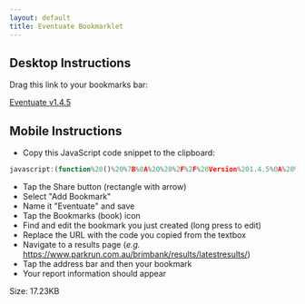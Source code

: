 ```yaml
---
layout: default
title: Eventuate Bookmarklet
---
```


## Desktop Instructions

Drag this link to your bookmarks bar:

[Eventuate v1.4.5](javascript:(function%20()%20%7B%0A%20%20%2F%2F%20Version%201.4.5%0A%20%20(()%3D%3E%7B%22use%20strict%22%3Bvar%20e%3D%7B140%3A(e%2Ct)%3D%3E%7BObject.defineProperty(t%2C%22__esModule%22%2C%7Bvalue%3A!0%7D)%2Ct.fiveKVolunteersToMilestones%3Dfunction(e)%7Bconst%20t%3D%7B10%3A%7Bicon%3A%22%26%23x1F90D%3B%22%2Crestricted_age%3A%22J%22%7D%2C25%3A%7Bicon%3A%22%26%23x1F49C%3B%22%7D%2C50%3A%7Bicon%3A%22%26%23x2764%3B%22%7D%2C100%3A%7Bicon%3A%22%26%23x1F5A4%3B%22%7D%2C250%3A%7Bicon%3A%22%26%23x1F49A%3B%22%7D%2C500%3A%7Bicon%3A%22%26%23x1F499%3B%22%7D%2C1e3%3A%7Bicon%3A%22%26%23x1F49B%3B%22%7D%7D%2Cr%3D%5B%5D%3Bfor(const%20n%20in%20t)%7Bconst%20o%3Dt%5Bn%5D%2Cs%3De.filter((e%3D%3Ee.vols%3D%3D%3DNumber(n)%26%26(!o.restricted_age%7C%7Ce.agegroup%3F.startsWith(o.restricted_age)))).map((e%3D%3Ee.name))%3Bs.length%3E0%26%26r.push(%7BclubName%3A%60v%24%7Bn%7D%60%2Cicon%3Ao.icon%2Cnames%3As%7D)%7Dreturn%20r%7D%7D%2C194%3A(e%2Ct%2Cr)%3D%3E%7BObject.defineProperty(t%2C%22__esModule%22%2C%7Bvalue%3A!0%7D)%2Ct.ResultsPageExtractor%3Dvoid%200%3Bconst%20n%3Dr(913)%3Bfunction%20o(e)%7Breturn%20Number(e%3F.split(%22%2F%22)%3F.slice(-1))%7Dt.ResultsPageExtractor%3Dclass%7BeventName%3BcourseLength%3BeventDate%3BeventNumber%3Bfinishers%3Bunknowns%3BnewestParkrunners%3BfirstTimers%3BfinishersWithNewPBs%3BrunningWalkingGroups%3Bfacts%3BresultsPageDocument%3Bconstructor(e)%7Bthis.resultsPageDocument%3De%2Cthis.eventName%3De.querySelector(%22.Results-header%20%3E%20h1%22)%3F.textContent%3F%3Fvoid%200%2Cthis.courseLength%3Dthis.eventName%3F.includes(%22junior%20parkrun%22)%3F2%3A5%3Bconst%20t%3De.querySelectorAll(%22.Results-table-row%22)%3Bthis.finishers%3DArray.from(t).map((e%3D%3Enew%20n.Finisher(this.removeSurnameFromJunior(e.dataset.name)%2Ce.dataset.agegroup%2Ce.dataset.club%2Ce.dataset.gender%2Ce.dataset.position%2Ce.dataset.runs%2Ce.dataset.vols%2Ce.dataset.agegrade%2Ce.dataset.achievement%2Ce.querySelector(%22.Results-table-td--time%20.compact%22)%3F.textContent%3F%3Fvoid%200%2Co(e.querySelector(%22.Results-table-td--name%20a%22)%3F.href))))%2Cthis.populateVolunteerData()%2Cthis.eventDate%3De.querySelector(%22.format-date%22)%3F.textContent%3F%3Fvoid%200%2Cthis.eventNumber%3De.querySelector(%22.Results-header%20%3E%20h3%20%3E%20span%3Alast-child%22)%3F.textContent%7C%7Cvoid%200%2Cthis.unknowns%3Dthis.finishers.filter((e%3D%3E0%3D%3D%3DNumber(e.runs))).map((()%3D%3E%22Unknown%22))%2Cthis.newestParkrunners%3Dthis.finishers.filter((e%3D%3E1%3D%3D%3DNumber(e.runs))).map((e%3D%3Ee.name))%2Cthis.firstTimers%3DArray.from(t).filter((e%3D%3Ee.querySelector(%22td.Results-table-td--ft%22)%26%26Number(e.dataset.runs)%3E1)).map((e%3D%3Ethis.removeSurnameFromJunior(e.dataset.name)))%2Cthis.finishersWithNewPBs%3DArray.from(t).filter((e%3D%3Ee.querySelector(%22td.Results-table-td--pb%22))).map((e%3D%3E%60%24%7Bthis.removeSurnameFromJunior(e.dataset.name)%7D%20(%24%7Be.querySelector(%22.Results-table-td--time%20.compact%22)%3F.textContent%7D)%60))%2Cthis.runningWalkingGroups%3DArray.from(new%20Set(this.finishers.map((e%3D%3Ee%3F.club%7C%7C%22%22)).filter((e%3D%3E%22%22!%3D%3De))))%3Bconst%5B%2Cr%2Cs%2Ca%2Ci%2C%2C%2C%5D%3DArray.from(e.querySelectorAll(%22.aStat%20.num%22)).map((e%3D%3Ethis.parseNumericString(e.textContent%3F.trim())))%3Bthis.facts%3D%7Bfinishers%3Ar%2Cfinishes%3As%2Cvolunteers%3Aa%2Cpbs%3Ai%7D%7DvolunteerElements()%7Breturn%20this.resultsPageDocument.querySelectorAll(%22.Results%20%2B%20div%20h3%3Afirst-of-type%20%2B%20p%3Afirst-of-type%20a%22)%7DremoveSurnameFromJunior(e)%7Bif(!e%7C%7C5%3D%3Dthis.courseLength)return%20e%3F%3F%22%22%3B%7Bconst%20t%3De.split(%22%20%22)%3Bif(2%3D%3D%3Dt.length)return%20t%5B0%5D%7Dreturn%20e.replace(%2F%5B-'%20A-Z%5D%2B%24%2F%2C%22%22)%7DpopulateVolunteerData()%7Bthis.volunteerElements().forEach((e%3D%3E%7Bconst%20t%3Do(e.href)%3Bif(e.dataset.athleteid%3F%3F%3Dt.toString()%2C!e.dataset.vols%7C%7C!e.dataset.agegroup)%7Bconst%20r%3Dthis.finishers.find((e%3D%3Ee.athleteID%3D%3D%3Dt))%3Br%26%26(e.dataset.vols%3Dr%3F.vols%3F.toString()%2Ce.dataset.agegroup%3Dr%3F.agegroup%2Ce.dataset.vols_source%3D%22finisher%22)%7D%7D))%7DvolunteersList()%7Breturn%20Array.from(this.volunteerElements()).map((e%3D%3E(%7Bname%3Athis.removeSurnameFromJunior(e.text)%2Clink%3Ae.href%2CathleteID%3ANumber(e.dataset.athleteid)%2Cagegroup%3Ae.dataset.agegroup%2Cvols%3ANumber(e.dataset.vols)%7D)))%7DparseNumericString(e)%7Breturn%20e%3FparseInt(e.replace(%2F%5B%5E0-9%5D%2Fg%2C%22%22)%2C10)%3ANaN%7D%7D%7D%2C235%3A(e%2Ct)%3D%3E%7BObject.defineProperty(t%2C%22__esModule%22%2C%7Bvalue%3A!0%7D)%2Ct.twoKFinishersToMilestones%3Dfunction(e)%7Bconst%20t%3D%7B11%3A%7Bicon%3A%22%26%23x1F7E6%3B%22%2Crestricted_age%3A%22J%22%2Cname%3A%22Half%20marathon%22%7D%2C21%3A%7Bicon%3A%22%26%23x1F7E9%3B%22%2Crestricted_age%3A%22J%22%2Cname%3A%22Marathon%22%7D%2C50%3A%7Bicon%3A%22%26%23x1F7E7%3B%22%2Crestricted_age%3A%22J%22%2Cname%3A%22Ultra%20marathon%22%7D%2C100%3A%7Bicon%3A%22%26%23x2B1C%3B%22%2Crestricted_age%3A%22J%22%2Cname%3A%22junior%20parkrun%20100%22%7D%2C250%3A%7Bicon%3A%22%26%23x1F7E8%3B%22%2Crestricted_age%3A%22J%22%2Cname%3A%22junior%20parkrun%20250%22%7D%7D%2Cr%3D%5B%5D%3Bfor(const%20n%20in%20t)%7Bconst%20o%3Dt%5Bn%5D%2Cs%3De.filter((e%3D%3ENumber(e.runs)%3D%3D%3DNumber(n)%26%26(!o.restricted_age%7C%7Ce.agegroup%3F.startsWith(o.restricted_age)))).map((e%3D%3Ee.name))%3Bs.length%3E0%26%26r.push(%7BclubName%3Ao.name%2Cicon%3Ao.icon%2Cnames%3As%7D)%7Dreturn%20r%7D%7D%2C577%3A(e%2Ct)%3D%3E%7Bfunction%20r()%7Btry%7Breturn%20new%20URL(window.location.href)%7Dcatch(e)%7Breturn%20console.error(%22Invalid%20URL%3A%22%2Ce)%2Cnull%7D%7Dfunction%20n(e)%7Breturn%20e.pathname.split(%22%2F%22)%7DObject.defineProperty(t%2C%22__esModule%22%2C%7Bvalue%3A!0%7D)%2Ct.futureRosterUrl%3Dfunction()%7Bconst%20e%3Dr()%3Bif(!e)return%20window.location.href%3Bconst%20t%3Dn(e)%5B1%5D%3Breturn%20e.pathname%3D%5Bt%2C%22futureroster%22%2C%22%22%5D.join(%22%2F%22)%2Ce.toString()%7D%2Ct.canonicalResultsPageUrl%3Dfunction(e)%7Bconst%20t%3Dr()%2Co%3De.replace(%22%23%22%2C%22%22)%3Bif(!t)return%20window.location.href%3Bconst%20s%3Dn(t)%3Breturn%20s.length%3E3%26%26%22results%22%3D%3D%3Ds%5B2%5D%3Ffunction(e%2Ct%2Cr%2Co)%7Bconst%20s%3Do%7C%7Cn(e)%3Breturn%20s.length%3E3%26%26(s%5B3%5D%3Dr%2Ce.pathname%3Ds.join(%22%2F%22))%2Ce%7D(t%2C0%2Co%2Cs).toString()%3Awindow.location.href%7D%7D%2C585%3A(e%2Ct)%3D%3E%7Bfunction%20r(e)%7Breturn%20e.length%3E1%3F%60%24%7Be.slice(0%2C-1).join(%22%2C%20%22)%7D%20and%20%24%7Be.slice(-1)%7D%60%3Ae%5B0%5D%7Dfunction%20n(e)%7Breturn%20e.sort(((e%2Ct)%3D%3Ee.localeCompare(t)))%7DObject.defineProperty(t%2C%22__esModule%22%2C%7Bvalue%3A!0%7D)%2Ct.pluralize%3Dfunction(e%2Ct%2Cr)%7Breturn%201%3D%3D%3Dr%3Fe%3A%60%24%7Br.toLocaleString()%7D%20%24%7Bt%7D%60%7D%2Ct.conjoin%3Dr%2Ct.alphabetize%3Dn%2Ct.sortAndConjoin%3Dfunction(e)%7Breturn%20r(n(e))%7D%7D%2C606%3A(e%2Ct)%3D%3E%7BObject.defineProperty(t%2C%22__esModule%22%2C%7Bvalue%3A!0%7D)%2Ct.VolunteerPageExtractor%3Dvoid%200%2Ct.VolunteerPageExtractor%3Dclass%7Bvols%3Bagegroup%3Bconstructor(e)%7Bconst%20t%3De.querySelector(%22%23content%20%3E%20p%3Alast-of-type%22)%3F.textContent%3F%3F%22%22%3Bthis.vols%3DNumber(e.querySelector(%22h3%23volunteer-summary%20%2B%20table%20tfoot%20td%3Alast-child%22)%3F.textContent)%2Cthis.agegroup%3Dt.trim().split(%22%20%22).slice(-1)%5B0%5D%3F%3F%22Not%20found%20on%20page%22%7D%7D%7D%2C663%3A(e%2Ct%2Cr)%3D%3E%7BObject.defineProperty(t%2C%22__esModule%22%2C%7Bvalue%3A!0%7D)%2Ct.MilestonePresenter%3Dvoid%200%3Bconst%20n%3Dr(585)%3Bt.MilestonePresenter%3Dclass%7B_milestoneCelebrations%3B_milestoneCelebrationsAll%3Bconstructor(e)%7Bthis._milestoneCelebrations%3De%2Cthis._milestoneCelebrationsAll%3Dthis._milestoneCelebrations.flatMap((e%3D%3Ee.names))%7Dtitle()%7Breturn%60Three%20cheers%20to%20the%20%24%7B(0%2Cn.pluralize)(%22parkrunner%22%2C%22parkrunners%22%2Cthis._milestoneCelebrationsAll.length)%7D%20who%20joined%20a%20new%20parkrun%20milestone%20club%20this%20weekend%3A%3Cbr%3E%60%7Ddetails()%7Breturn%20this._milestoneCelebrations.map((e%3D%3E%60%24%7Be.icon%7D%20%24%7B(0%2Cn.sortAndConjoin)(e.names)%7D%20joined%20the%20%24%7Be.clubName%7D-club%60)).join(%22%3Cbr%3E%22)%7D%7D%7D%2C730%3A(e%2Ct)%3D%3E%7BObject.defineProperty(t%2C%22__esModule%22%2C%7Bvalue%3A!0%7D)%2Ct.fiveKFinishersToMilestones%3Dfunction(e)%7Bconst%20t%3D%7B10%3A%7Bicon%3A%22%26%23x26AA%3B%22%2Crestricted_age%3A%22J%22%7D%2C25%3A%7Bicon%3A%22%26%23x1F7E3%3B%22%7D%2C50%3A%7Bicon%3A%22%26%23x1F534%3B%22%7D%2C100%3A%7Bicon%3A%22%26%23x26AB%3B%22%7D%2C250%3A%7Bicon%3A%22%26%23x1F7E2%3B%22%7D%2C500%3A%7Bicon%3A%22%26%23x1F535%3B%22%7D%2C1e3%3A%7Bicon%3A%22%26%23x1F7E1%3B%22%7D%7D%2Cr%3D%5B%5D%3Bfor(const%20n%20in%20t)%7Bconst%20o%3Dt%5Bn%5D%2Cs%3De.filter((e%3D%3ENumber(e.runs)%3D%3D%3DNumber(n)%26%26(!o.restricted_age%7C%7Ce.agegroup%3F.startsWith(o.restricted_age)))).map((e%3D%3Ee.name))%3Bs.length%3E0%26%26r.push(%7BclubName%3An%2Cicon%3Ao.icon%2Cnames%3As%7D)%7Dreturn%20r%7D%7D%2C751%3A(e%2Ct)%3D%3E%7BObject.defineProperty(t%2C%22__esModule%22%2C%7Bvalue%3A!0%7D)%2Ct.upsertParagraph%3Dfunction(e%2Ct%2Cr)%7Bconst%20n%3DArray.from(e.children).find((e%3D%3Ee.id%3D%3D%3Dt))%3Bn%26%26n.remove()%3Bconst%20o%3Ddocument.createElement(%22p%22)%3Bo.id%3Dt%2Ce.appendChild(o)%3Bconst%20s%3D(new%20DOMParser).parseFromString(r%2C%22text%2Fhtml%22)%3Bfor(const%20e%20of%20s.body.childNodes)o.appendChild(e.cloneNode(!0))%3Breturn%20o%7D%2Ct.deleteParagraph%3Dfunction(e%2Ct)%7Bconst%20r%3DArray.from(e.children).find((e%3D%3Ee.id%3D%3D%3Dt))%3Br%26%26r.remove()%7D%7D%2C799%3A(e%2Ct%2Cr)%3D%3E%7BObject.defineProperty(t%2C%22__esModule%22%2C%7Bvalue%3A!0%7D)%2Ct.VolunteerWithCount%3Dvoid%200%3Bconst%20n%3Dr(606)%3Bclass%20o%7Bname%3Blink%3BathleteID%3Bvols%3Bagegroup%3BvolunteerDataSource%3BpromisedVols%3Bstatic%20CACHE_EXPIRY%3D864e5%3Bconstructor(e)%7Bthis.name%3De.name%2Cthis.link%3De.link%3Bconst%20t%3Dnew%20URL(e.link)%3Bthis.volunteerDataSource%3Dnew%20URL(t.pathname.split(%22%2F%22).slice(2).join(%22%2F%22)%2Ct.origin)%2Cthis.athleteID%3De.athleteID%2Cthis.vols%3De.vols%3F%3F0%2Cthis.agegroup%3De.agegroup%3F%3F%22%22%2Cthis.vols%7C%7C(this.promisedVols%3Dthis.fetchdata())%7Dstatic%20getCacheKey(e)%7Breturn%60volunteer_%24%7Be%7D%60%7Dstatic%20isValidCache(e)%7Breturn%20Date.now()-e.timestamp%3Co.CACHE_EXPIRY%7DfetchAndExtractData()%7Breturn%20fetch(this.volunteerDataSource).then((e%3D%3Ee.text())).then((e%3D%3Ethis.volsFromHtml(e)))%7Dfetchdata()%7Bconst%20e%3Do.getCacheKey(this.athleteID)%3Blet%20t%2Cr%3Dnull%3Btry%7Br%3DlocalStorage.getItem(e)%7Dcatch(e)%7Breturn%20console.error(%22localStorage.getItem%20failed%3A%22%2Ce)%2Cthis.fetchAndExtractData()%7Dif(!r)return%20this.fetchAndExtractData()%3Btry%7Bt%3DJSON.parse(r)%7Dcatch(t)%7Breturn%20console.error(%22JSON.parse%20failed%3A%22%2Ct)%2ClocalStorage.removeItem(e)%2Cthis.fetchAndExtractData()%7Dif(!o.isValidCache(t))return%20localStorage.removeItem(e)%2Cthis.fetchAndExtractData()%3Bthis.vols%3Dt.vols%2Cthis.agegroup%3Dt.agegroup%7DvolsFromHtml(e)%7Bconst%20t%3Dnew%20n.VolunteerPageExtractor((new%20DOMParser).parseFromString(e%2C%22text%2Fhtml%22))%3Bthis.vols%3Dt.vols%2Cthis.agegroup%3Dt.agegroup%3Btry%7Bconst%20e%3D%7Bvols%3At.vols%2Cagegroup%3At.agegroup%2Ctimestamp%3ADate.now()%7D%3BlocalStorage.setItem(o.getCacheKey(this.athleteID)%2CJSON.stringify(e))%7Dcatch(e)%7Bconsole.error(%22localStorage.setItem%20failed%3A%22%2Ce)%7Dreturn%20t%7D%7Dt.VolunteerWithCount%3Do%7D%2C836%3A(e%2Ct)%3D%3E%7BObject.defineProperty(t%2C%22__esModule%22%2C%7Bvalue%3A!0%7D)%2Ct.twoKVolunteersToMilestones%3Dfunction(e)%7Bconst%20t%3De.filter((e%3D%3E5%3D%3D%3De.vols%26%26e.agegroup%3F.startsWith(%22J%22))).map((e%3D%3Ee.name))%3Breturn%20t.length%3F%5B%7BclubName%3A%22junior%20parkrun%20v5%22%2Cicon%3A%22%26%23x1F49E%3B%22%2Cnames%3At%7D%5D%3A%5B%5D%7D%7D%2C913%3A(e%2Ct)%3D%3E%7BObject.defineProperty(t%2C%22__esModule%22%2C%7Bvalue%3A!0%7D)%2Ct.Finisher%3Dvoid%200%2Ct.Finisher%3Dclass%7Bname%3Bagegroup%3Bclub%3Bgender%3Bposition%3Bruns%3Bvols%3Bagegrade%3Bachievement%3Btime%3BathleteID%3Bconstructor(e%2Ct%2Cr%2Cn%2Co%2Cs%2Ca%2Ci%2Cl%2Cu%2Cc)%7Bthis.name%3De%3F%3F%22a%20parkrunner%22%2Cthis.agegroup%3Dt%2Cthis.club%3Dr%2Cthis.gender%3Dn%2Cthis.position%3Do%2Cthis.runs%3Ds%3F%3F%220%22%2Cthis.vols%3Da%2Cthis.agegrade%3Di%2Cthis.achievement%3Dl%2Cthis.time%3Du%2Cthis.athleteID%3Dc%7DisUnknown()%7Breturn%220%22%3D%3D%3Dthis.runs%7D%7D%7D%7D%2Ct%3D%7B%7D%3Bfunction%20r(n)%7Bvar%20o%3Dt%5Bn%5D%3Bif(void%200!%3D%3Do)return%20o.exports%3Bvar%20s%3Dt%5Bn%5D%3D%7Bexports%3A%7B%7D%7D%3Breturn%20e%5Bn%5D(s%2Cs.exports%2Cr)%2Cs.exports%7D(()%3D%3E%7Bconst%20e%3Dr(585)%2Ct%3Dr(751)%2Cn%3Dr(730)%2Co%3Dr(140)%2Cs%3Dr(663)%2Ca%3Dr(194)%2Ci%3Dr(235)%2Cl%3Dr(836)%2Cu%3Dr(799)%2Cc%3Dr(577)%3Bfunction%20h(r%2Ca%2Cu)%7Bconst%20h%3D%60Thank%20you%20to%20the%20%24%7B(0%2Ce.pluralize)(%22parkrunner%22%2C%22parkrunners%22%2Cr.finishers.length)%7D%20and%20%24%7B(0%2Ce.pluralize)(%22volunteer%22%2C%22volunteers%22%2Ca.length)%7D%20who%20joined%20us%20for%20%24%7Br.eventName%7D%20event%20%24%7Br.eventNumber%7D.%20Without%20you%2C%20this%20event%20would%20not%20have%20been%20possible%60%2Cd%3D%60Kudos%20to%20our%20%24%7B(0%2Ce.pluralize)(%22newest%20parkrunner%22%2C%22newest%20parkrunners%22%2Cr.newestParkrunners.length)%7D%3A%20%60%2Cm%3D%60Welcome%20to%20the%20%24%7B(0%2Ce.pluralize)(%22parkrunner%22%2C%22parkrunners%22%2Cr.firstTimers.length)%7D%20who%20joined%20us%20at%20%24%7Br.eventName%3F%3F%22parkrun%22%7D%20for%20the%20first%20time%3A%20%60%2Cp%3D%60Very%20well%20done%20to%20the%20%24%7B(0%2Ce.pluralize)(%22parkrunner%22%2C%22parkrunners%22%2Cr.finishersWithNewPBs.length)%7D%20who%20improved%20their%20personal%20best%20this%20week%3A%20%60%2Cf%3D%60We%20were%20pleased%20to%20see%20%24%7B(0%2Ce.pluralize)(%22at%20least%20one%20active%20group%22%2C%22walking%20and%20running%20groups%22%2Cr.runningWalkingGroups.length)%7D%20represented%20at%20this%20event%3A%20%60%2Cg%3Da.map((e%3D%3Ee.vols)).reduce(((e%2Ct)%3D%3Ee%2Bt)%2C0)%2Cv%3D%60The%20following%20%24%7Ba.length.toLocaleString()%7D%20superstars%20have%20volunteered%20a%20total%20of%20%24%7Bg.toLocaleString()%7D%20times%20between%20them%2C%20and%20helped%20us%20host%20%24%7Br.eventName%7D%20this%20weekend.%20Our%20deep%20thanks%20to%3A%20%20%60%2Cb%3D2%3D%3Dr.courseLength%3F%5B...(0%2Cl.twoKVolunteersToMilestones)(a)%2C...(0%2Ci.twoKFinishersToMilestones)(r.finishers)%5D%3A(0%2Cn.fiveKFinishersToMilestones)(r.finishers)%2Cw%3D%5B...(0%2Co.fiveKVolunteersToMilestones)(a)%2C...b%5D%2Cy%3Dnew%20s.MilestonePresenter(w)%2Ck%3D%60Since%20%24%7Br.eventName%7D%20started%20%24%7Br.facts%3F.finishers%3F.toLocaleString()%7D%20brilliant%20parkrunners%20have%20had%20their%20barcodes%20scanned%2C%20and%20a%20grand%20total%20of%20%24%7Br.facts.finishes.toLocaleString()%7D%20finishers%20have%20covered%20a%20total%20distance%20of%20%24%7B(r.facts.finishes*r.courseLength).toLocaleString()%7Dkm%2C%20while%20celebrating%20%24%7Br.facts.pbs.toLocaleString()%7D%20personal%20bests.%20We%20shall%20always%20be%20grateful%20to%20each%20of%20our%20%24%7Br.facts.volunteers.toLocaleString()%7D%20wonderful%20volunteers%20for%20their%20contributions%60%2CS%3Ddocument.getElementById(%22eventuate%22)%7C%7Cdocument.createElement(%22div%22)%3BS.id%3D%22eventuate%22%3Bconst%20x%3D%7Bmessage%3A%7Btitle%3A%22%26%23x23f3%3B%22%2Cdetails%3Au%7D%2Cintroduction%3A%7Btitle%3A%22%22%2Cdetails%3Ah%7D%2CmilestoneCelebrations%3A%7Btitle%3Ay.title()%2Cdetails%3Ay.details()%7D%2CnewestParkrunners%3A%7Btitle%3Ad%2Cdetails%3A(0%2Ce.sortAndConjoin)(r.newestParkrunners)%7D%2CfirstTimers%3A%7Btitle%3Am%2Cdetails%3A(0%2Ce.sortAndConjoin)(r.firstTimers)%7D%2CnewPBs%3A%7Btitle%3Ap%2Cdetails%3A(0%2Ce.sortAndConjoin)(r.finishersWithNewPBs)%7D%2Cgroups%3A%7Btitle%3Af%2Cdetails%3A(0%2Ce.sortAndConjoin)(r.runningWalkingGroups)%7D%2CfullResults%3A%7Btitle%3A%22%22%2Cdetails%3A%60You%20can%20find%20the%20full%20results%20for%20%24%7Br.eventName%7D%20event%20%24%7Br.eventNumber%7D%20at%20%24%7B(0%2Cc.canonicalResultsPageUrl)(r.eventNumber%3F%3F%22latestresults%22)%7D%20%60%7D%2Cvolunteers%3A%7Btitle%3Av%2Cdetails%3A(0%2Ce.sortAndConjoin)(a.map((e%3D%3Ee.name)))%7D%2CvolunteerInvitation%3A%7Btitle%3A%22%22%2Cdetails%3A%60If%20you%20would%20like%20to%20volunteer%20at%20%24%7Br.eventName%7D%2C%20please%20check%20out%20our%20future%20roster%20page%20at%20%24%7B(0%2Cc.futureRosterUrl)()%7D%20.%20All%20of%20our%20roles%20are%20easy%20to%20learn%2C%20and%20we%20will%20provide%20training%20and%20support.%20We%20would%20love%20to%20have%20you%20join%20us%60%7D%2Cunknowns%3A%7Btitle%3A%22%22%2Cdetails%3Ar.unknowns.length%3E0%3F%60Please%20don't%20forget%20to%20bring%20a%20scannable%20copy%20of%20your%20barcode%20with%20you%20to%20%24%7Br.eventName%7D%20if%20you'd%20like%20to%20have%20your%20time%20recorded%60%3Avoid%200%7D%2Cfacts%3A%7Btitle%3A%22%22%2Cdetails%3Ak%7D%2Cclosing%3A%7Btitle%3A%22%26%23x1f333%3B%22%2Cdetails%3A%22%23loveparkrun%20%23TheFreedomMovement%22%7D%7D%2C_%3Ddocument.querySelector(%22.Results-header%22)%3Bif(_)%7B_.insertAdjacentElement(%22afterend%22%2CS)%3Bfor(const%5Be%2Cr%5Dof%20Object.entries(x))if(r.details)%7Bconst%20n%3D%60%24%7Br.title%7D%20%24%7Br.details%7D.%60%3B(0%2Ct.upsertParagraph)(S%2Ce%2Cn)%7Delse(0%2Ct.deleteParagraph)(S%2Ce)%7D%7D!function()%7Bconst%20e%3Dnew%20a.ResultsPageExtractor(document)%2Ct%3De.volunteersList().map((e%3D%3Enew%20u.VolunteerWithCount(e)))%2Cr%3Dt.map((e%3D%3Ee.promisedVols)).filter((e%3D%3E!!e))%2Cn%3D%60Loading%20volunteer%20data%20for%20%24%7Br.length%7D%20parkrunners.%20Please%20wait%60%3Bh(e%2Ct%2Cn)%2CPromise.all(r).then((()%3D%3Eh(e%2Ct)))%7D()%7D)()%7D)()%3B%0A%7D)()%3B)

## Mobile Instructions

- Copy this JavaScript code snippet to the clipboard:

```js
javascript:(function%20()%20%7B%0A%20%20%2F%2F%20Version%201.4.5%0A%20%20(()%3D%3E%7B%22use%20strict%22%3Bvar%20e%3D%7B140%3A(e%2Ct)%3D%3E%7BObject.defineProperty(t%2C%22__esModule%22%2C%7Bvalue%3A!0%7D)%2Ct.fiveKVolunteersToMilestones%3Dfunction(e)%7Bconst%20t%3D%7B10%3A%7Bicon%3A%22%26%23x1F90D%3B%22%2Crestricted_age%3A%22J%22%7D%2C25%3A%7Bicon%3A%22%26%23x1F49C%3B%22%7D%2C50%3A%7Bicon%3A%22%26%23x2764%3B%22%7D%2C100%3A%7Bicon%3A%22%26%23x1F5A4%3B%22%7D%2C250%3A%7Bicon%3A%22%26%23x1F49A%3B%22%7D%2C500%3A%7Bicon%3A%22%26%23x1F499%3B%22%7D%2C1e3%3A%7Bicon%3A%22%26%23x1F49B%3B%22%7D%7D%2Cr%3D%5B%5D%3Bfor(const%20n%20in%20t)%7Bconst%20o%3Dt%5Bn%5D%2Cs%3De.filter((e%3D%3Ee.vols%3D%3D%3DNumber(n)%26%26(!o.restricted_age%7C%7Ce.agegroup%3F.startsWith(o.restricted_age)))).map((e%3D%3Ee.name))%3Bs.length%3E0%26%26r.push(%7BclubName%3A%60v%24%7Bn%7D%60%2Cicon%3Ao.icon%2Cnames%3As%7D)%7Dreturn%20r%7D%7D%2C194%3A(e%2Ct%2Cr)%3D%3E%7BObject.defineProperty(t%2C%22__esModule%22%2C%7Bvalue%3A!0%7D)%2Ct.ResultsPageExtractor%3Dvoid%200%3Bconst%20n%3Dr(913)%3Bfunction%20o(e)%7Breturn%20Number(e%3F.split(%22%2F%22)%3F.slice(-1))%7Dt.ResultsPageExtractor%3Dclass%7BeventName%3BcourseLength%3BeventDate%3BeventNumber%3Bfinishers%3Bunknowns%3BnewestParkrunners%3BfirstTimers%3BfinishersWithNewPBs%3BrunningWalkingGroups%3Bfacts%3BresultsPageDocument%3Bconstructor(e)%7Bthis.resultsPageDocument%3De%2Cthis.eventName%3De.querySelector(%22.Results-header%20%3E%20h1%22)%3F.textContent%3F%3Fvoid%200%2Cthis.courseLength%3Dthis.eventName%3F.includes(%22junior%20parkrun%22)%3F2%3A5%3Bconst%20t%3De.querySelectorAll(%22.Results-table-row%22)%3Bthis.finishers%3DArray.from(t).map((e%3D%3Enew%20n.Finisher(this.removeSurnameFromJunior(e.dataset.name)%2Ce.dataset.agegroup%2Ce.dataset.club%2Ce.dataset.gender%2Ce.dataset.position%2Ce.dataset.runs%2Ce.dataset.vols%2Ce.dataset.agegrade%2Ce.dataset.achievement%2Ce.querySelector(%22.Results-table-td--time%20.compact%22)%3F.textContent%3F%3Fvoid%200%2Co(e.querySelector(%22.Results-table-td--name%20a%22)%3F.href))))%2Cthis.populateVolunteerData()%2Cthis.eventDate%3De.querySelector(%22.format-date%22)%3F.textContent%3F%3Fvoid%200%2Cthis.eventNumber%3De.querySelector(%22.Results-header%20%3E%20h3%20%3E%20span%3Alast-child%22)%3F.textContent%7C%7Cvoid%200%2Cthis.unknowns%3Dthis.finishers.filter((e%3D%3E0%3D%3D%3DNumber(e.runs))).map((()%3D%3E%22Unknown%22))%2Cthis.newestParkrunners%3Dthis.finishers.filter((e%3D%3E1%3D%3D%3DNumber(e.runs))).map((e%3D%3Ee.name))%2Cthis.firstTimers%3DArray.from(t).filter((e%3D%3Ee.querySelector(%22td.Results-table-td--ft%22)%26%26Number(e.dataset.runs)%3E1)).map((e%3D%3Ethis.removeSurnameFromJunior(e.dataset.name)))%2Cthis.finishersWithNewPBs%3DArray.from(t).filter((e%3D%3Ee.querySelector(%22td.Results-table-td--pb%22))).map((e%3D%3E%60%24%7Bthis.removeSurnameFromJunior(e.dataset.name)%7D%20(%24%7Be.querySelector(%22.Results-table-td--time%20.compact%22)%3F.textContent%7D)%60))%2Cthis.runningWalkingGroups%3DArray.from(new%20Set(this.finishers.map((e%3D%3Ee%3F.club%7C%7C%22%22)).filter((e%3D%3E%22%22!%3D%3De))))%3Bconst%5B%2Cr%2Cs%2Ca%2Ci%2C%2C%2C%5D%3DArray.from(e.querySelectorAll(%22.aStat%20.num%22)).map((e%3D%3Ethis.parseNumericString(e.textContent%3F.trim())))%3Bthis.facts%3D%7Bfinishers%3Ar%2Cfinishes%3As%2Cvolunteers%3Aa%2Cpbs%3Ai%7D%7DvolunteerElements()%7Breturn%20this.resultsPageDocument.querySelectorAll(%22.Results%20%2B%20div%20h3%3Afirst-of-type%20%2B%20p%3Afirst-of-type%20a%22)%7DremoveSurnameFromJunior(e)%7Bif(!e%7C%7C5%3D%3Dthis.courseLength)return%20e%3F%3F%22%22%3B%7Bconst%20t%3De.split(%22%20%22)%3Bif(2%3D%3D%3Dt.length)return%20t%5B0%5D%7Dreturn%20e.replace(%2F%5B-'%20A-Z%5D%2B%24%2F%2C%22%22)%7DpopulateVolunteerData()%7Bthis.volunteerElements().forEach((e%3D%3E%7Bconst%20t%3Do(e.href)%3Bif(e.dataset.athleteid%3F%3F%3Dt.toString()%2C!e.dataset.vols%7C%7C!e.dataset.agegroup)%7Bconst%20r%3Dthis.finishers.find((e%3D%3Ee.athleteID%3D%3D%3Dt))%3Br%26%26(e.dataset.vols%3Dr%3F.vols%3F.toString()%2Ce.dataset.agegroup%3Dr%3F.agegroup%2Ce.dataset.vols_source%3D%22finisher%22)%7D%7D))%7DvolunteersList()%7Breturn%20Array.from(this.volunteerElements()).map((e%3D%3E(%7Bname%3Athis.removeSurnameFromJunior(e.text)%2Clink%3Ae.href%2CathleteID%3ANumber(e.dataset.athleteid)%2Cagegroup%3Ae.dataset.agegroup%2Cvols%3ANumber(e.dataset.vols)%7D)))%7DparseNumericString(e)%7Breturn%20e%3FparseInt(e.replace(%2F%5B%5E0-9%5D%2Fg%2C%22%22)%2C10)%3ANaN%7D%7D%7D%2C235%3A(e%2Ct)%3D%3E%7BObject.defineProperty(t%2C%22__esModule%22%2C%7Bvalue%3A!0%7D)%2Ct.twoKFinishersToMilestones%3Dfunction(e)%7Bconst%20t%3D%7B11%3A%7Bicon%3A%22%26%23x1F7E6%3B%22%2Crestricted_age%3A%22J%22%2Cname%3A%22Half%20marathon%22%7D%2C21%3A%7Bicon%3A%22%26%23x1F7E9%3B%22%2Crestricted_age%3A%22J%22%2Cname%3A%22Marathon%22%7D%2C50%3A%7Bicon%3A%22%26%23x1F7E7%3B%22%2Crestricted_age%3A%22J%22%2Cname%3A%22Ultra%20marathon%22%7D%2C100%3A%7Bicon%3A%22%26%23x2B1C%3B%22%2Crestricted_age%3A%22J%22%2Cname%3A%22junior%20parkrun%20100%22%7D%2C250%3A%7Bicon%3A%22%26%23x1F7E8%3B%22%2Crestricted_age%3A%22J%22%2Cname%3A%22junior%20parkrun%20250%22%7D%7D%2Cr%3D%5B%5D%3Bfor(const%20n%20in%20t)%7Bconst%20o%3Dt%5Bn%5D%2Cs%3De.filter((e%3D%3ENumber(e.runs)%3D%3D%3DNumber(n)%26%26(!o.restricted_age%7C%7Ce.agegroup%3F.startsWith(o.restricted_age)))).map((e%3D%3Ee.name))%3Bs.length%3E0%26%26r.push(%7BclubName%3Ao.name%2Cicon%3Ao.icon%2Cnames%3As%7D)%7Dreturn%20r%7D%7D%2C577%3A(e%2Ct)%3D%3E%7Bfunction%20r()%7Btry%7Breturn%20new%20URL(window.location.href)%7Dcatch(e)%7Breturn%20console.error(%22Invalid%20URL%3A%22%2Ce)%2Cnull%7D%7Dfunction%20n(e)%7Breturn%20e.pathname.split(%22%2F%22)%7DObject.defineProperty(t%2C%22__esModule%22%2C%7Bvalue%3A!0%7D)%2Ct.futureRosterUrl%3Dfunction()%7Bconst%20e%3Dr()%3Bif(!e)return%20window.location.href%3Bconst%20t%3Dn(e)%5B1%5D%3Breturn%20e.pathname%3D%5Bt%2C%22futureroster%22%2C%22%22%5D.join(%22%2F%22)%2Ce.toString()%7D%2Ct.canonicalResultsPageUrl%3Dfunction(e)%7Bconst%20t%3Dr()%2Co%3De.replace(%22%23%22%2C%22%22)%3Bif(!t)return%20window.location.href%3Bconst%20s%3Dn(t)%3Breturn%20s.length%3E3%26%26%22results%22%3D%3D%3Ds%5B2%5D%3Ffunction(e%2Ct%2Cr%2Co)%7Bconst%20s%3Do%7C%7Cn(e)%3Breturn%20s.length%3E3%26%26(s%5B3%5D%3Dr%2Ce.pathname%3Ds.join(%22%2F%22))%2Ce%7D(t%2C0%2Co%2Cs).toString()%3Awindow.location.href%7D%7D%2C585%3A(e%2Ct)%3D%3E%7Bfunction%20r(e)%7Breturn%20e.length%3E1%3F%60%24%7Be.slice(0%2C-1).join(%22%2C%20%22)%7D%20and%20%24%7Be.slice(-1)%7D%60%3Ae%5B0%5D%7Dfunction%20n(e)%7Breturn%20e.sort(((e%2Ct)%3D%3Ee.localeCompare(t)))%7DObject.defineProperty(t%2C%22__esModule%22%2C%7Bvalue%3A!0%7D)%2Ct.pluralize%3Dfunction(e%2Ct%2Cr)%7Breturn%201%3D%3D%3Dr%3Fe%3A%60%24%7Br.toLocaleString()%7D%20%24%7Bt%7D%60%7D%2Ct.conjoin%3Dr%2Ct.alphabetize%3Dn%2Ct.sortAndConjoin%3Dfunction(e)%7Breturn%20r(n(e))%7D%7D%2C606%3A(e%2Ct)%3D%3E%7BObject.defineProperty(t%2C%22__esModule%22%2C%7Bvalue%3A!0%7D)%2Ct.VolunteerPageExtractor%3Dvoid%200%2Ct.VolunteerPageExtractor%3Dclass%7Bvols%3Bagegroup%3Bconstructor(e)%7Bconst%20t%3De.querySelector(%22%23content%20%3E%20p%3Alast-of-type%22)%3F.textContent%3F%3F%22%22%3Bthis.vols%3DNumber(e.querySelector(%22h3%23volunteer-summary%20%2B%20table%20tfoot%20td%3Alast-child%22)%3F.textContent)%2Cthis.agegroup%3Dt.trim().split(%22%20%22).slice(-1)%5B0%5D%3F%3F%22Not%20found%20on%20page%22%7D%7D%7D%2C663%3A(e%2Ct%2Cr)%3D%3E%7BObject.defineProperty(t%2C%22__esModule%22%2C%7Bvalue%3A!0%7D)%2Ct.MilestonePresenter%3Dvoid%200%3Bconst%20n%3Dr(585)%3Bt.MilestonePresenter%3Dclass%7B_milestoneCelebrations%3B_milestoneCelebrationsAll%3Bconstructor(e)%7Bthis._milestoneCelebrations%3De%2Cthis._milestoneCelebrationsAll%3Dthis._milestoneCelebrations.flatMap((e%3D%3Ee.names))%7Dtitle()%7Breturn%60Three%20cheers%20to%20the%20%24%7B(0%2Cn.pluralize)(%22parkrunner%22%2C%22parkrunners%22%2Cthis._milestoneCelebrationsAll.length)%7D%20who%20joined%20a%20new%20parkrun%20milestone%20club%20this%20weekend%3A%3Cbr%3E%60%7Ddetails()%7Breturn%20this._milestoneCelebrations.map((e%3D%3E%60%24%7Be.icon%7D%20%24%7B(0%2Cn.sortAndConjoin)(e.names)%7D%20joined%20the%20%24%7Be.clubName%7D-club%60)).join(%22%3Cbr%3E%22)%7D%7D%7D%2C730%3A(e%2Ct)%3D%3E%7BObject.defineProperty(t%2C%22__esModule%22%2C%7Bvalue%3A!0%7D)%2Ct.fiveKFinishersToMilestones%3Dfunction(e)%7Bconst%20t%3D%7B10%3A%7Bicon%3A%22%26%23x26AA%3B%22%2Crestricted_age%3A%22J%22%7D%2C25%3A%7Bicon%3A%22%26%23x1F7E3%3B%22%7D%2C50%3A%7Bicon%3A%22%26%23x1F534%3B%22%7D%2C100%3A%7Bicon%3A%22%26%23x26AB%3B%22%7D%2C250%3A%7Bicon%3A%22%26%23x1F7E2%3B%22%7D%2C500%3A%7Bicon%3A%22%26%23x1F535%3B%22%7D%2C1e3%3A%7Bicon%3A%22%26%23x1F7E1%3B%22%7D%7D%2Cr%3D%5B%5D%3Bfor(const%20n%20in%20t)%7Bconst%20o%3Dt%5Bn%5D%2Cs%3De.filter((e%3D%3ENumber(e.runs)%3D%3D%3DNumber(n)%26%26(!o.restricted_age%7C%7Ce.agegroup%3F.startsWith(o.restricted_age)))).map((e%3D%3Ee.name))%3Bs.length%3E0%26%26r.push(%7BclubName%3An%2Cicon%3Ao.icon%2Cnames%3As%7D)%7Dreturn%20r%7D%7D%2C751%3A(e%2Ct)%3D%3E%7BObject.defineProperty(t%2C%22__esModule%22%2C%7Bvalue%3A!0%7D)%2Ct.upsertParagraph%3Dfunction(e%2Ct%2Cr)%7Bconst%20n%3DArray.from(e.children).find((e%3D%3Ee.id%3D%3D%3Dt))%3Bn%26%26n.remove()%3Bconst%20o%3Ddocument.createElement(%22p%22)%3Bo.id%3Dt%2Ce.appendChild(o)%3Bconst%20s%3D(new%20DOMParser).parseFromString(r%2C%22text%2Fhtml%22)%3Bfor(const%20e%20of%20s.body.childNodes)o.appendChild(e.cloneNode(!0))%3Breturn%20o%7D%2Ct.deleteParagraph%3Dfunction(e%2Ct)%7Bconst%20r%3DArray.from(e.children).find((e%3D%3Ee.id%3D%3D%3Dt))%3Br%26%26r.remove()%7D%7D%2C799%3A(e%2Ct%2Cr)%3D%3E%7BObject.defineProperty(t%2C%22__esModule%22%2C%7Bvalue%3A!0%7D)%2Ct.VolunteerWithCount%3Dvoid%200%3Bconst%20n%3Dr(606)%3Bclass%20o%7Bname%3Blink%3BathleteID%3Bvols%3Bagegroup%3BvolunteerDataSource%3BpromisedVols%3Bstatic%20CACHE_EXPIRY%3D864e5%3Bconstructor(e)%7Bthis.name%3De.name%2Cthis.link%3De.link%3Bconst%20t%3Dnew%20URL(e.link)%3Bthis.volunteerDataSource%3Dnew%20URL(t.pathname.split(%22%2F%22).slice(2).join(%22%2F%22)%2Ct.origin)%2Cthis.athleteID%3De.athleteID%2Cthis.vols%3De.vols%3F%3F0%2Cthis.agegroup%3De.agegroup%3F%3F%22%22%2Cthis.vols%7C%7C(this.promisedVols%3Dthis.fetchdata())%7Dstatic%20getCacheKey(e)%7Breturn%60volunteer_%24%7Be%7D%60%7Dstatic%20isValidCache(e)%7Breturn%20Date.now()-e.timestamp%3Co.CACHE_EXPIRY%7DfetchAndExtractData()%7Breturn%20fetch(this.volunteerDataSource).then((e%3D%3Ee.text())).then((e%3D%3Ethis.volsFromHtml(e)))%7Dfetchdata()%7Bconst%20e%3Do.getCacheKey(this.athleteID)%3Blet%20t%2Cr%3Dnull%3Btry%7Br%3DlocalStorage.getItem(e)%7Dcatch(e)%7Breturn%20console.error(%22localStorage.getItem%20failed%3A%22%2Ce)%2Cthis.fetchAndExtractData()%7Dif(!r)return%20this.fetchAndExtractData()%3Btry%7Bt%3DJSON.parse(r)%7Dcatch(t)%7Breturn%20console.error(%22JSON.parse%20failed%3A%22%2Ct)%2ClocalStorage.removeItem(e)%2Cthis.fetchAndExtractData()%7Dif(!o.isValidCache(t))return%20localStorage.removeItem(e)%2Cthis.fetchAndExtractData()%3Bthis.vols%3Dt.vols%2Cthis.agegroup%3Dt.agegroup%7DvolsFromHtml(e)%7Bconst%20t%3Dnew%20n.VolunteerPageExtractor((new%20DOMParser).parseFromString(e%2C%22text%2Fhtml%22))%3Bthis.vols%3Dt.vols%2Cthis.agegroup%3Dt.agegroup%3Btry%7Bconst%20e%3D%7Bvols%3At.vols%2Cagegroup%3At.agegroup%2Ctimestamp%3ADate.now()%7D%3BlocalStorage.setItem(o.getCacheKey(this.athleteID)%2CJSON.stringify(e))%7Dcatch(e)%7Bconsole.error(%22localStorage.setItem%20failed%3A%22%2Ce)%7Dreturn%20t%7D%7Dt.VolunteerWithCount%3Do%7D%2C836%3A(e%2Ct)%3D%3E%7BObject.defineProperty(t%2C%22__esModule%22%2C%7Bvalue%3A!0%7D)%2Ct.twoKVolunteersToMilestones%3Dfunction(e)%7Bconst%20t%3De.filter((e%3D%3E5%3D%3D%3De.vols%26%26e.agegroup%3F.startsWith(%22J%22))).map((e%3D%3Ee.name))%3Breturn%20t.length%3F%5B%7BclubName%3A%22junior%20parkrun%20v5%22%2Cicon%3A%22%26%23x1F49E%3B%22%2Cnames%3At%7D%5D%3A%5B%5D%7D%7D%2C913%3A(e%2Ct)%3D%3E%7BObject.defineProperty(t%2C%22__esModule%22%2C%7Bvalue%3A!0%7D)%2Ct.Finisher%3Dvoid%200%2Ct.Finisher%3Dclass%7Bname%3Bagegroup%3Bclub%3Bgender%3Bposition%3Bruns%3Bvols%3Bagegrade%3Bachievement%3Btime%3BathleteID%3Bconstructor(e%2Ct%2Cr%2Cn%2Co%2Cs%2Ca%2Ci%2Cl%2Cu%2Cc)%7Bthis.name%3De%3F%3F%22a%20parkrunner%22%2Cthis.agegroup%3Dt%2Cthis.club%3Dr%2Cthis.gender%3Dn%2Cthis.position%3Do%2Cthis.runs%3Ds%3F%3F%220%22%2Cthis.vols%3Da%2Cthis.agegrade%3Di%2Cthis.achievement%3Dl%2Cthis.time%3Du%2Cthis.athleteID%3Dc%7DisUnknown()%7Breturn%220%22%3D%3D%3Dthis.runs%7D%7D%7D%7D%2Ct%3D%7B%7D%3Bfunction%20r(n)%7Bvar%20o%3Dt%5Bn%5D%3Bif(void%200!%3D%3Do)return%20o.exports%3Bvar%20s%3Dt%5Bn%5D%3D%7Bexports%3A%7B%7D%7D%3Breturn%20e%5Bn%5D(s%2Cs.exports%2Cr)%2Cs.exports%7D(()%3D%3E%7Bconst%20e%3Dr(585)%2Ct%3Dr(751)%2Cn%3Dr(730)%2Co%3Dr(140)%2Cs%3Dr(663)%2Ca%3Dr(194)%2Ci%3Dr(235)%2Cl%3Dr(836)%2Cu%3Dr(799)%2Cc%3Dr(577)%3Bfunction%20h(r%2Ca%2Cu)%7Bconst%20h%3D%60Thank%20you%20to%20the%20%24%7B(0%2Ce.pluralize)(%22parkrunner%22%2C%22parkrunners%22%2Cr.finishers.length)%7D%20and%20%24%7B(0%2Ce.pluralize)(%22volunteer%22%2C%22volunteers%22%2Ca.length)%7D%20who%20joined%20us%20for%20%24%7Br.eventName%7D%20event%20%24%7Br.eventNumber%7D.%20Without%20you%2C%20this%20event%20would%20not%20have%20been%20possible%60%2Cd%3D%60Kudos%20to%20our%20%24%7B(0%2Ce.pluralize)(%22newest%20parkrunner%22%2C%22newest%20parkrunners%22%2Cr.newestParkrunners.length)%7D%3A%20%60%2Cm%3D%60Welcome%20to%20the%20%24%7B(0%2Ce.pluralize)(%22parkrunner%22%2C%22parkrunners%22%2Cr.firstTimers.length)%7D%20who%20joined%20us%20at%20%24%7Br.eventName%3F%3F%22parkrun%22%7D%20for%20the%20first%20time%3A%20%60%2Cp%3D%60Very%20well%20done%20to%20the%20%24%7B(0%2Ce.pluralize)(%22parkrunner%22%2C%22parkrunners%22%2Cr.finishersWithNewPBs.length)%7D%20who%20improved%20their%20personal%20best%20this%20week%3A%20%60%2Cf%3D%60We%20were%20pleased%20to%20see%20%24%7B(0%2Ce.pluralize)(%22at%20least%20one%20active%20group%22%2C%22walking%20and%20running%20groups%22%2Cr.runningWalkingGroups.length)%7D%20represented%20at%20this%20event%3A%20%60%2Cg%3Da.map((e%3D%3Ee.vols)).reduce(((e%2Ct)%3D%3Ee%2Bt)%2C0)%2Cv%3D%60The%20following%20%24%7Ba.length.toLocaleString()%7D%20superstars%20have%20volunteered%20a%20total%20of%20%24%7Bg.toLocaleString()%7D%20times%20between%20them%2C%20and%20helped%20us%20host%20%24%7Br.eventName%7D%20this%20weekend.%20Our%20deep%20thanks%20to%3A%20%20%60%2Cb%3D2%3D%3Dr.courseLength%3F%5B...(0%2Cl.twoKVolunteersToMilestones)(a)%2C...(0%2Ci.twoKFinishersToMilestones)(r.finishers)%5D%3A(0%2Cn.fiveKFinishersToMilestones)(r.finishers)%2Cw%3D%5B...(0%2Co.fiveKVolunteersToMilestones)(a)%2C...b%5D%2Cy%3Dnew%20s.MilestonePresenter(w)%2Ck%3D%60Since%20%24%7Br.eventName%7D%20started%20%24%7Br.facts%3F.finishers%3F.toLocaleString()%7D%20brilliant%20parkrunners%20have%20had%20their%20barcodes%20scanned%2C%20and%20a%20grand%20total%20of%20%24%7Br.facts.finishes.toLocaleString()%7D%20finishers%20have%20covered%20a%20total%20distance%20of%20%24%7B(r.facts.finishes*r.courseLength).toLocaleString()%7Dkm%2C%20while%20celebrating%20%24%7Br.facts.pbs.toLocaleString()%7D%20personal%20bests.%20We%20shall%20always%20be%20grateful%20to%20each%20of%20our%20%24%7Br.facts.volunteers.toLocaleString()%7D%20wonderful%20volunteers%20for%20their%20contributions%60%2CS%3Ddocument.getElementById(%22eventuate%22)%7C%7Cdocument.createElement(%22div%22)%3BS.id%3D%22eventuate%22%3Bconst%20x%3D%7Bmessage%3A%7Btitle%3A%22%26%23x23f3%3B%22%2Cdetails%3Au%7D%2Cintroduction%3A%7Btitle%3A%22%22%2Cdetails%3Ah%7D%2CmilestoneCelebrations%3A%7Btitle%3Ay.title()%2Cdetails%3Ay.details()%7D%2CnewestParkrunners%3A%7Btitle%3Ad%2Cdetails%3A(0%2Ce.sortAndConjoin)(r.newestParkrunners)%7D%2CfirstTimers%3A%7Btitle%3Am%2Cdetails%3A(0%2Ce.sortAndConjoin)(r.firstTimers)%7D%2CnewPBs%3A%7Btitle%3Ap%2Cdetails%3A(0%2Ce.sortAndConjoin)(r.finishersWithNewPBs)%7D%2Cgroups%3A%7Btitle%3Af%2Cdetails%3A(0%2Ce.sortAndConjoin)(r.runningWalkingGroups)%7D%2CfullResults%3A%7Btitle%3A%22%22%2Cdetails%3A%60You%20can%20find%20the%20full%20results%20for%20%24%7Br.eventName%7D%20event%20%24%7Br.eventNumber%7D%20at%20%24%7B(0%2Cc.canonicalResultsPageUrl)(r.eventNumber%3F%3F%22latestresults%22)%7D%20%60%7D%2Cvolunteers%3A%7Btitle%3Av%2Cdetails%3A(0%2Ce.sortAndConjoin)(a.map((e%3D%3Ee.name)))%7D%2CvolunteerInvitation%3A%7Btitle%3A%22%22%2Cdetails%3A%60If%20you%20would%20like%20to%20volunteer%20at%20%24%7Br.eventName%7D%2C%20please%20check%20out%20our%20future%20roster%20page%20at%20%24%7B(0%2Cc.futureRosterUrl)()%7D%20.%20All%20of%20our%20roles%20are%20easy%20to%20learn%2C%20and%20we%20will%20provide%20training%20and%20support.%20We%20would%20love%20to%20have%20you%20join%20us%60%7D%2Cunknowns%3A%7Btitle%3A%22%22%2Cdetails%3Ar.unknowns.length%3E0%3F%60Please%20don't%20forget%20to%20bring%20a%20scannable%20copy%20of%20your%20barcode%20with%20you%20to%20%24%7Br.eventName%7D%20if%20you'd%20like%20to%20have%20your%20time%20recorded%60%3Avoid%200%7D%2Cfacts%3A%7Btitle%3A%22%22%2Cdetails%3Ak%7D%2Cclosing%3A%7Btitle%3A%22%26%23x1f333%3B%22%2Cdetails%3A%22%23loveparkrun%20%23TheFreedomMovement%22%7D%7D%2C_%3Ddocument.querySelector(%22.Results-header%22)%3Bif(_)%7B_.insertAdjacentElement(%22afterend%22%2CS)%3Bfor(const%5Be%2Cr%5Dof%20Object.entries(x))if(r.details)%7Bconst%20n%3D%60%24%7Br.title%7D%20%24%7Br.details%7D.%60%3B(0%2Ct.upsertParagraph)(S%2Ce%2Cn)%7Delse(0%2Ct.deleteParagraph)(S%2Ce)%7D%7D!function()%7Bconst%20e%3Dnew%20a.ResultsPageExtractor(document)%2Ct%3De.volunteersList().map((e%3D%3Enew%20u.VolunteerWithCount(e)))%2Cr%3Dt.map((e%3D%3Ee.promisedVols)).filter((e%3D%3E!!e))%2Cn%3D%60Loading%20volunteer%20data%20for%20%24%7Br.length%7D%20parkrunners.%20Please%20wait%60%3Bh(e%2Ct%2Cn)%2CPromise.all(r).then((()%3D%3Eh(e%2Ct)))%7D()%7D)()%7D)()%3B%0A%7D)()%3B
```

- Tap the Share button (rectangle with arrow)
- Select "Add Bookmark"
- Name it "Eventuate" and save
- Tap the Bookmarks (book) icon
- Find and edit the bookmark you just created (long press to edit)
- Replace the URL with the code you copied from the textbox
- Navigate to a results page (_e.g._
  <https://www.parkrun.com.au/brimbank/results/latestresults/>)
- Tap the address bar and then your bookmark
- Your report information should appear

 Size: 17.23KB
